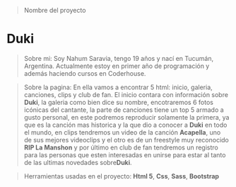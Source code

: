 > Nombre del proyecto 
# Duki

> Sobre mi: Soy Nahum Saravia, tengo 19 años y nací en Tucumán, Argentina. Actualmente estoy en primer año de programación y además haciendo cursos en Coderhouse.

> Sobre la pagina: En ella vamos a encontrar 5 html: inicio, galeria, canciones, clips y club de fan. El inicio contara con información sobre **Duki**, la galeria como bien dice su nombre, encotraremos 6 fotos icónicas del cantante, la parte de canciones tiene un top 5 armado a gusto personal, en este podremos reproducir solamente la primera, ya que es la canción mas historica y la que dio a conocer a **Duki** en todo el mundo, en clips tendremos un video de la canción **Acapella**, uno de sus mejores videoclips y el otro es de un freestyle muy reconocido **RIP La Manshon** y por último en club de fan tendremos un registro para las personas que esten interesadas en unirse para estar al tanto de las ultimas novedades sobre**Duki**.

>Herramientas usadas en el proyecto: **Html 5**, **Css**, **Sass**, **Bootstrap** 